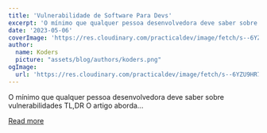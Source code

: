 ```yaml
---
title: 'Vulnerabilidade de Software Para Devs'
excerpt: 'O mínimo que qualquer pessoa desenvolvedora deve saber sobre vulnerabilidades   TL,DR O artigo aborda...'
date: '2023-05-06'
coverImage: 'https://res.cloudinary.com/practicaldev/image/fetch/s--6YZU9HR7--/c_imagga_scale,f_auto,fl_progressive,h_420,q_auto,w_1000/https://dev-to-uploads.s3.amazonaws.com/uploads/articles/smswskodgwyq6s5bkk8f.png'
author:
  name: Koders
  picture: "assets/blog/authors/koders.png"
ogImage:
  url: 'https://res.cloudinary.com/practicaldev/image/fetch/s--6YZU9HR7--/c_imagga_scale,f_auto,fl_progressive,h_420,q_auto,w_1000/https://dev-to-uploads.s3.amazonaws.com/uploads/articles/smswskodgwyq6s5bkk8f.png'
---
```


O mínimo que qualquer pessoa desenvolvedora deve saber sobre vulnerabilidades   TL,DR O artigo aborda...

[Read more](https://dev.to/juligaioso/vulnerabilidade-de-software-para-devs-21ne)
